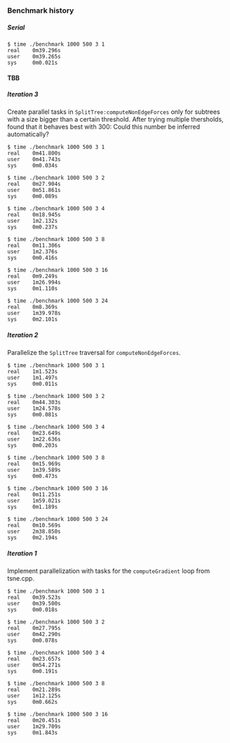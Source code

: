 ### Benchmark history

##### Serial

```
$ time ./benchmark 1000 500 3 1
real    0m39.296s
user    0m39.265s
sys     0m0.021s
```

#### TBB

##### Iteration 3

Create parallel tasks in `SplitTree:computeNonEdgeForces` only for subtrees with a size bigger than a certain threshold. After trying multiple thersholds, found that it behaves best with 300: Could this number be inferred automatically?

```
$ time ./benchmark 1000 500 3 1
real    0m41.800s
user    0m41.743s
sys     0m0.034s

$ time ./benchmark 1000 500 3 2
real    0m27.904s
user    0m51.861s
sys     0m0.089s

$ time ./benchmark 1000 500 3 4
real    0m18.945s
user    1m2.132s
sys     0m0.237s

$ time ./benchmark 1000 500 3 8
real    0m11.306s
user    1m2.376s
sys     0m0.416s

$ time ./benchmark 1000 500 3 16
real    0m9.249s
user    1m26.994s
sys     0m1.110s

$ time ./benchmark 1000 500 3 24
real    0m8.369s
user    1m39.978s
sys     0m2.101s
```

##### Iteration 2

Parallelize the `SplitTree` traversal for `computeNonEdgeForces`.

```
$ time ./benchmark 1000 500 3 1
real    1m1.523s
user    1m1.497s
sys     0m0.011s

$ time ./benchmark 1000 500 3 2
real    0m44.303s
user    1m24.578s
sys     0m0.081s

$ time ./benchmark 1000 500 3 4
real    0m23.649s
user    1m22.636s
sys     0m0.203s

$ time ./benchmark 1000 500 3 8
real    0m15.969s
user    1m39.589s
sys     0m0.473s

$ time ./benchmark 1000 500 3 16
real    0m11.251s
user    1m59.021s
sys     0m1.189s

$ time ./benchmark 1000 500 3 24
real    0m10.569s
user    2m38.850s
sys     0m2.194s
```

##### Iteration 1

Implement parallelization with tasks for the `computeGradient` loop from tsne.cpp.

```
$ time ./benchmark 1000 500 3 1
real    0m39.523s
user    0m39.500s
sys     0m0.018s

$ time ./benchmark 1000 500 3 2
real    0m27.795s
user    0m42.290s
sys     0m0.078s

$ time ./benchmark 1000 500 3 4
real    0m23.657s
user    0m54.271s
sys     0m0.191s

$ time ./benchmark 1000 500 3 8
real    0m21.289s
user    1m12.125s
sys     0m0.662s

$ time ./benchmark 1000 500 3 16
real    0m20.451s
user    1m29.709s
sys     0m1.843s
```

